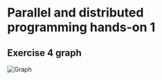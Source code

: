 # Parallel and distributed programming hands-on 1

## Exercise 4 graph

![Graph](https://cloud.githubusercontent.com/assets/1436271/19435280/b9a02992-94a4-11e6-8ebc-7f613b1aa85f.png)
